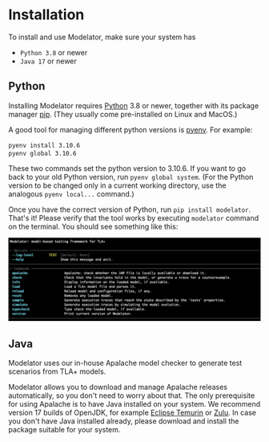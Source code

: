 # Installation

To install and use Modelator, make sure your system has

- `Python 3.8` or newer
- `Java 17` or newer

## Python

Installing Modelator requires [Python](https://www.python.org) 3.8 or newer, together with its package manager [pip](https://pip.pypa.io/en/stable/installation/).
(They usually come pre-installed on Linux and MacOS.)

A good tool for managing different python versions is [pyenv](<(https://github.com/pyenv/pyenv)>).
For example:

```
pyenv install 3.10.6
pyenv global 3.10.6
```

These two commands set the python version to 3.10.6. If you want to go back to your old Python version, run `pyenv global system`.
(For the Python version to be changed only in a current working directory, use the analogous `pyenv local...` command.)

Once you have the correct version of Python, run `pip install modelator`.
That's it! Please verify that the tool works by executing `modelator` command on the terminal.
You should see something like this:

![Modelator CLI](docs/images/modelator_cli.png)

## Java

Modelator uses our in-house Apalache model checker to generate test scenarios from TLA+ models.

Modelator allows you to download and manage Apalache releases automatically, so you don't need to worry about that. The only prerequisite for using Apalache is to have Java installed on your system. We recommend version 17 builds of OpenJDK, for example [Eclipse Temurin](https://adoptium.net/) or [Zulu](https://www.azul.com/downloads/?version=java-17-lts&package=jdk#download-openjdk). In case you don't have Java installed already, please download and install the package suitable for your system.
